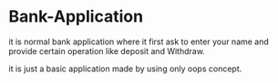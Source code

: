 # Bank-Application
it is normal bank application where it first ask to enter your name and provide certain operation like deposit and Withdraw.

it is just a basic application made by using only oops concept.

